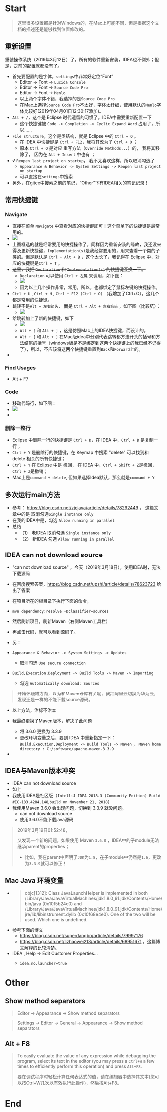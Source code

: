 # Start

> 这里很多设置都是针对Windows的，在Mac上可能不同，但是根据这个文档的描述还是能够找到位置修改的。

## 重新设置

重装操作系统（2019年3月12日）了，所有的软件重新安装，IDEA也不例外；但是，之前的配置就都没有了。

- 首先要配置的是字体，`settings`中非常好定位“Font”
  - Editor -> Font -> `Lucida Console`
  - Editor -> Font -> `Source Code Pro`
  - Editor -> Font -> `Menlo`
  - 以上两个字体不错，我选择的是`Source Code Pro`
  - 在Mac上选择`Source Code Pro`不太好，字体太纤细，使用默认的`Menlo`字体比较好(2019年04月01日12:30:17添加)。
- `Alt + /`，这个是 Eclipse 时代遗留的习惯了。IDEA中需要重新配置一下
  - 这个快捷键被 `Code -> Completion -> Cyclic Expand Word` 占用了，所以……
- `File structure`，这个是类结构，就是 Eclipse 中的 `Ctrl + O` 。
  - 在 IDEA 中快捷键是 `Ctrl + F12`，我将其改为了 `Ctrl + O`  ；
  - 原本  `Ctrl + O` 是对应 重写方法（`Override Methods...`）的， 我将其移除了， 因为在 `Alt + Insert` 中也有 ；
- √ `Reopen last project on startup`， 我不太喜欢这样，所以取消勾选了
  - `Appearance & Behavior -> System Settings -> Reopen last project on startup`
  - 可以直接在`settings`中搜索
- 另外，在gitee中搜索之前的笔记，“Other”下有IDEA相关的笔记记录！

## 常用快捷键

### Navigate

- 直接在菜单 `Navigate` 中查看对应的快捷键即可！这个菜单下的快捷键是最常用的。
- ![](./imgs/132_IDEA_Navigate_shortcut_keys.png)
- 上图框选的就是经常要用的快捷操作了，同样因为重新安装的缘故，我还没来得及更新快捷键，`Implementation(s)`是我经常要用的，用来查看一个类的子类的。但是默认是 `Ctrl + Alt + B` ，这个太长了，我记得在 Eclipse 中，对应的快捷键是`Ctrl + T` 。
- ~~这里，我把 `Declaration` 和 `Implementation(s)` 的快捷键互换一下。~~
  - `Declaration`   可以使用 `Ctrl + 左键` 来调用，如下图：
  - ![](./imgs/132_IDEA_Implementations_shortcut_keys.png)
  - 因为以上几个操作非常，常用，所以，也都绑定了鼠标左键的快捷操作。
- `Ctrl + U` , `Ctrl + H` , `Ctrl + F12 (Ctrl + O)` （我增加了Ctrl+O），这几个都是常用的快捷键。
- 跳转不是`Alt + 左右箭头`， 而是 `Ctrl + Alt + 左右箭头` ，如下图（比较坑）：
  - ![](./imgs/132_IDEA_shortcut_002.png)
- 给跳转加上了新的快捷键，如下
  - ![](./imgs/132_IDEA_shortcut_004.png)
  - `Alt + [` 和 `Alt + ]` ，这是仿照Mac上的IDEA快捷键，而设计的。
  - `Alt + [` 和 `Alt + ]` 在Mac版idea中分别代表跳转都方法开头的括号和方法结尾的括号（windows版是不是绑定到这两个快捷键上的我已经不记得了），所以，不应该将这两个快捷键重置到`Back`和`Forward`上的。
- 



### Find Usages

- Alt + F7



### Code

- 移动代码行，如下图：
- ![](./imgs/132_IDEA_shortcut_003.png)
- 

### 删除一整行

- Eclipse 中删除一行的快捷键是 `Ctrl + D`，在 IDEA 中，`Ctrl + D` 是复制一行；
- `Ctrl + Y` 是删除行的快捷键，在 Keymap 中搜索 "delete" 可以找到和 delete 相关的所有快捷键；
- `Ctrl + Y` 在 Eclipse 中是 撤回， 在 IDEA 中，`Ctrl + Shift + Z`是撤回，`Ctrl + Z`是撤销；
- Mac上是`command + delete`, 但如果选择Idea默认，那么就是`command + Y`





## 多次运行main方法

- 参考： <https://blog.csdn.net/zjcjava/article/details/78292449> ， 这篇文章中的是 取消勾选`Single instance only`
- 在我的IDEA中是，勾选 `Allow running in parallel`
- 总结
  - （1） 老IDEA 取消勾选 `Single instance only`
  - （2） 新IDEA 勾选 `Allow running in parallel`

## IDEA can not download source

- "can not download source" ，今天（2019年3月18日），使用IDEA时，无法下载源码

- 在百度搜索答案，<https://blog.csdn.net/upshi/article/details/78623723> 给出了答案

- 在项目所在的根目录下执行下面的命令， 

- ```
  mvn dependency:resolve -Dclassifier=sources
  ```

- 然后刷新项目，刷新Maven（右侧Maven工具栏）

- 再点击代码，就可以看到源码了。

- 另：

- `Appearance & Behavior -> System Settings -> Updates`

  - 取消勾选 `Use secure connection`

- `Build,Execution,Deployment -> Build Tools -> Maven -> Importing`

  - 勾选 `Automatically download: Sources`

> 开始怀疑错方向，以为和Maven仓库有关呢，我把阿里云切换为华为云，发现还是一样的不能下载source源码。

- 以上方法，治标不治本
- 我最终更换了Maven版本，解决了此问题
  - 将 3.6.0 更换为 3.3.9
  - 更改环境变量之后，要到 IDEA 中重新指定一下： `Build,Execution,Deployment -> Build Tools -> Maven`  ， `Maven home directory : C:/software/apache-maven-3.3.9`

- 

## IDEA与Maven版本冲突

- IDEA can not download source
- 如上
- 我使用IDEA是社区版（`IntelliJ IDEA 2018.3 (Community Edition) Build #IC-183.4284.148`,`build on November 21, 2018`）
- 我使用Maven 3.6.0 会出现问题，切换到 3.3.9 就没问题。
  - can not download source
  - 使用3.6.0不能下载java源码



> 2019年3月19日01:52:48，
>
> 又发现一个新的问题，如果使用 Maven `3.6.0` ，IDEA中的子module无法继承parent的properties；
>
> - 比如，我在parent中声明了`JDK`为`1.8`，在子module中仍然是`1.6`，更改为`3.3.9`就可以修正！

## Mac Java 环境变量

- > objc[1312]: Class JavaLaunchHelper is implemented in both /Library/Java/JavaVirtualMachines/jdk1.8.0_91.jdk/Contents/Home/bin/java (0x10f5b24c0) and /Library/Java/JavaVirtualMachines/jdk1.8.0_91.jdk/Contents/Home/jre/lib/libinstrument.dylib (0x10f68e4e0). One of the two will be used. Which one is undefined.
- 参考下面的博文
    - <https://blog.csdn.net/superdangbo/article/details/79997176>
    - <https://blog.csdn.net/lizhaowei213/article/details/68951671> ，这篇博文解释的比较清楚。
- IDEA , Help -> Edit Customer Properties...
    - ```
      idea.no.launcher=true
      ```

# Other

## Show method separators

> Editor -> Appearance -> Show method separators

> Settings -> Editor -> General -> Appearance -> Show method separators

## Alt + F8

> To easily evaluate the value of any expression while debugging the program, select its text in the editor (you may press a `Ctrl+W` a few times to efficiently perform this operation) and press `Alt+F8`.
>
> 要在调试程序时轻松计算任何表达式的值，请在编辑器中选择其文本(您可以按Ctrl+W几次以有效执行此操作)，然后按Alt+F8。




# End